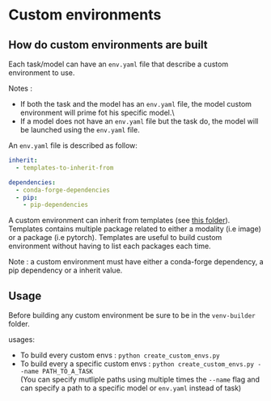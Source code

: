 # Custom environments

## How do custom environments are built

Each task/model can have an `env.yaml` file that describe a custom environment to use.

Notes :
- If both the task and the model has an `env.yaml` file, the model custom environment will prime fot his specific model.\
- If a model does not have an `env.yaml` file but the task do, the model will be launched using the `env.yaml` file.

An `env.yaml` file is described as follow:
```yaml
inherit:
  - templates-to-inherit-from

dependencies:
  - conda-forge-dependencies
  - pip:
    - pip-dependencies
```

A custom environment can inherit from templates (see [this folder](src/venv-builder/envs)).\
Templates contains multiple package related to either a modality (i.e image) or a package (i.e pytorch). Templates are useful to build custom environment without having to list each packages each time.

Note : a custom environment must have either a conda-forge dependency, a pip dependency or a inherit value.

## Usage

Before building any custom environment be sure to be in the `venv-builder` folder.

usages:
* To build every custom envs : `python create_custom_envs.py`
* To build every a specific custom envs : `python create_custom_envs.py --name PATH_TO_A_TASK` \
(You can specify mutliple paths using multiple times the `--name` flag and can specify a path to a specific model or `env.yaml` instead of task)